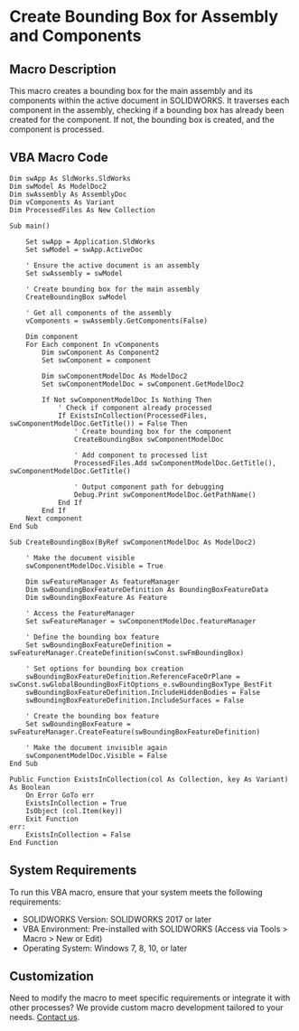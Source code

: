 # Create Bounding Box for Assembly and Components

## Macro Description

This macro creates a bounding box for the main assembly and its components within the active document in SOLIDWORKS. It traverses each component in the assembly, checking if a bounding box has already been created for the component. If not, the bounding box is created, and the component is processed.

## VBA Macro Code

```vbnet
Dim swApp As SldWorks.SldWorks
Dim swModel As ModelDoc2
Dim swAssembly As AssemblyDoc
Dim vComponents As Variant
Dim ProcessedFiles As New Collection

Sub main()

    Set swApp = Application.SldWorks
    Set swModel = swApp.ActiveDoc

    ' Ensure the active document is an assembly
    Set swAssembly = swModel
    
    ' Create bounding box for the main assembly
    CreateBoundingBox swModel
    
    ' Get all components of the assembly
    vComponents = swAssembly.GetComponents(False)
    
    Dim component
    For Each component In vComponents
        Dim swComponent As Component2
        Set swComponent = component
        
        Dim swComponentModelDoc As ModelDoc2
        Set swComponentModelDoc = swComponent.GetModelDoc2
        
        If Not swComponentModelDoc Is Nothing Then
            ' Check if component already processed
            If ExistsInCollection(ProcessedFiles, swComponentModelDoc.GetTitle()) = False Then
                ' Create bounding box for the component
                CreateBoundingBox swComponentModelDoc
                
                ' Add component to processed list
                ProcessedFiles.Add swComponentModelDoc.GetTitle(), swComponentModelDoc.GetTitle()
                
                ' Output component path for debugging
                Debug.Print swComponentModelDoc.GetPathName()
            End If
        End If
    Next component
End Sub

Sub CreateBoundingBox(ByRef swComponentModelDoc As ModelDoc2)
    
    ' Make the document visible
    swComponentModelDoc.Visible = True

    Dim swFeatureManager As featureManager
    Dim swBoundingBoxFeatureDefinition As BoundingBoxFeatureData
    Dim swBoundingBoxFeature As Feature
    
    ' Access the FeatureManager
    Set swFeatureManager = swComponentModelDoc.featureManager
    
    ' Define the bounding box feature
    Set swBoundingBoxFeatureDefinition = swFeatureManager.CreateDefinition(swConst.swFmBoundingBox)
    
    ' Set options for bounding box creation
    swBoundingBoxFeatureDefinition.ReferenceFaceOrPlane = swConst.swGlobalBoundingBoxFitOptions_e.swBoundingBoxType_BestFit
    swBoundingBoxFeatureDefinition.IncludeHiddenBodies = False
    swBoundingBoxFeatureDefinition.IncludeSurfaces = False
    
    ' Create the bounding box feature
    Set swBoundingBoxFeature = swFeatureManager.CreateFeature(swBoundingBoxFeatureDefinition)
    
    ' Make the document invisible again
    swComponentModelDoc.Visible = False
End Sub

Public Function ExistsInCollection(col As Collection, key As Variant) As Boolean
    On Error GoTo err
    ExistsInCollection = True
    IsObject (col.Item(key))
    Exit Function
err:
    ExistsInCollection = False
End Function

```


## System Requirements
To run this VBA macro, ensure that your system meets the following requirements:

- SOLIDWORKS Version: SOLIDWORKS 2017 or later
- VBA Environment: Pre-installed with SOLIDWORKS (Access via Tools > Macro > New or Edit)
- Operating System: Windows 7, 8, 10, or later

## Customization
Need to modify the macro to meet specific requirements or integrate it with other processes? We provide custom macro development tailored to your needs. [Contact us](https://bluebyte.biz/contact).